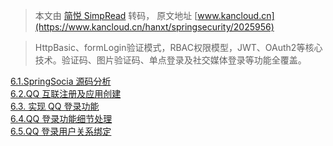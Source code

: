 > 本文由 [简悦 SimpRead](http://ksria.com/simpread/) 转码， 原文地址 [www.kancloud.cn](https://www.kancloud.cn/hanxt/springsecurity/2025956)

> HttpBasic、formLogin验证模式，RBAC权限模型，JWT、OAuth2等核心技术。验证码、图片验证码、单点登录及社交媒体登录等功能全覆盖。

[6.1.SpringSocia 源码分析](2025957)  
[6.2.QQ 互联注册及应用创建](2025958)  
[6.3. 实现 QQ 登录功能](2025959)  
[6.4.QQ 登录功能细节处理](2025960)  
[6.5.QQ 登录用户关系绑定](2025961)